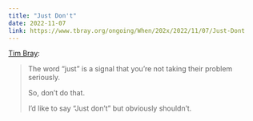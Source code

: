 ```yaml
---
title: "Just Don't"
date: 2022-11-07
link: https://www.tbray.org/ongoing/When/202x/2022/11/07/Just-Dont
---
```


[Tim Bray](https://www.tbray.org/ongoing/When/202x/2022/11/07/Just-Dont): 

> The word “just” is a signal that you’re not taking their problem seriously.
>
> So, don’t do that.
>
> I’d like to say “Just don’t” but obviously shouldn’t.